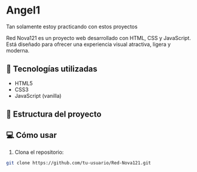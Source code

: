 # Angel1
Tan solamente estoy practicando con estos proyectos

Red Nova121 es un proyecto web desarrollado con HTML, CSS y JavaScript. Está diseñado para ofrecer una experiencia visual atractiva, ligera y moderna.

## 🚀 Tecnologías utilizadas

- HTML5
- CSS3
- JavaScript (vanilla)

## 📁 Estructura del proyecto
## 💻 Cómo usar

1. Clona el repositorio:
```bash
git clone https://github.com/tu-usuario/Red-Nova121.git
